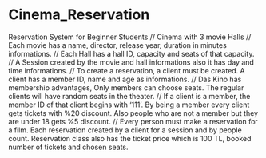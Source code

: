 # Cinema_Reservation
Reservation  System for Beginner Students
// Cinema  with 3 movie Halls
// Each movie has a name, director, release year, duration in minutes informations.
// Each Hall has a hall ID, capacity and seats of that capacity.
// A Session created by the movie and hall informations also it has day and time informations.
// To create a reservation, a client must be created. A client has a member ID, name and age as informations.
// Das Kino has membership advantages, Only members can choose seats. The regular clients will have random seats
in the theater.
// If a client is a member, the member ID of that client begins with ‘111’. By being a member every client gets tickets
with %20 discount. Also people who are not a member but they are under 18 gets %5 discount.
// Every person must make a reservation for a film. Each reservation created by a client for a session and by people
count. Reservation class also has the ticket price which is 100 TL, booked number of tickets and chosen seats.
